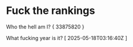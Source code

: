 # Fuck the rankings

Who the hell am I?
{ 33875820 }

What fucking year is it?
[ 2025-05-18T03:16:40Z ]
